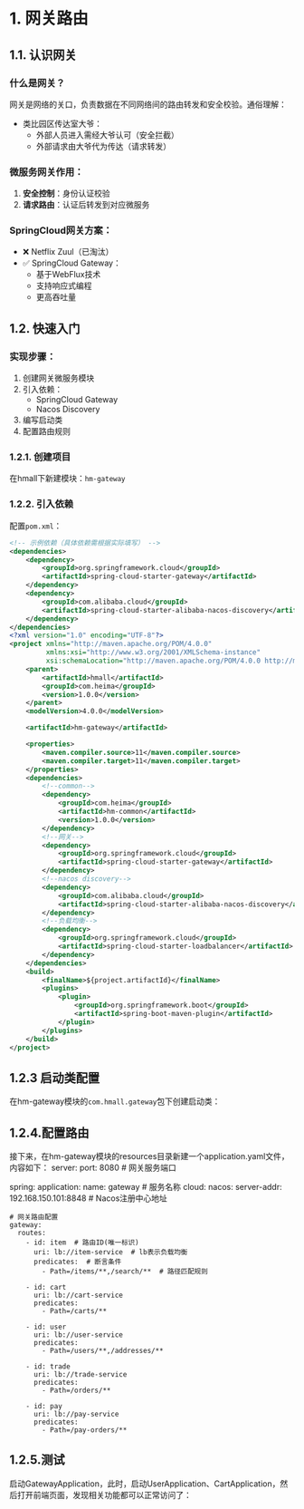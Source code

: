 # 1. 网关路由

## 1.1. 认识网关

### 什么是网关？
网关是网络的关口，负责数据在不同网络间的路由转发和安全校验。通俗理解：

- 类比园区传达室大爷：
  - 外部人员进入需经大爷认可（安全拦截）
  - 外部请求由大爷代为传达（请求转发）

### 微服务网关作用：
1. **安全控制**：身份认证校验
2. **请求路由**：认证后转发到对应微服务

### SpringCloud网关方案：
- ❌ Netflix Zuul（已淘汰）
- ✅ SpringCloud Gateway：
  - 基于WebFlux技术
  - 支持响应式编程
  - 更高吞吐量

## 1.2. 快速入门

### 实现步骤：
1. 创建网关微服务模块
2. 引入依赖：
   - SpringCloud Gateway
   - Nacos Discovery
3. 编写启动类
4. 配置路由规则

### 1.2.1. 创建项目
在hmall下新建模块：`hm-gateway`

### 1.2.2. 引入依赖
配置`pom.xml`：
```xml
<!-- 示例依赖（具体依赖需根据实际填写） -->
<dependencies>
    <dependency>
        <groupId>org.springframework.cloud</groupId>
        <artifactId>spring-cloud-starter-gateway</artifactId>
    </dependency>
    <dependency>
        <groupId>com.alibaba.cloud</groupId>
        <artifactId>spring-cloud-starter-alibaba-nacos-discovery</artifactId>
    </dependency>
</dependencies>
<?xml version="1.0" encoding="UTF-8"?>
<project xmlns="http://maven.apache.org/POM/4.0.0"
         xmlns:xsi="http://www.w3.org/2001/XMLSchema-instance"
         xsi:schemaLocation="http://maven.apache.org/POM/4.0.0 http://maven.apache.org/xsd/maven-4.0.0.xsd">
    <parent>
        <artifactId>hmall</artifactId>
        <groupId>com.heima</groupId>
        <version>1.0.0</version>
    </parent>
    <modelVersion>4.0.0</modelVersion>

    <artifactId>hm-gateway</artifactId>

    <properties>
        <maven.compiler.source>11</maven.compiler.source>
        <maven.compiler.target>11</maven.compiler.target>
    </properties>
    <dependencies>
        <!--common-->
        <dependency>
            <groupId>com.heima</groupId>
            <artifactId>hm-common</artifactId>
            <version>1.0.0</version>
        </dependency>
        <!--网关-->
        <dependency>
            <groupId>org.springframework.cloud</groupId>
            <artifactId>spring-cloud-starter-gateway</artifactId>
        </dependency>
        <!--nacos discovery-->
        <dependency>
            <groupId>com.alibaba.cloud</groupId>
            <artifactId>spring-cloud-starter-alibaba-nacos-discovery</artifactId>
        </dependency>
        <!--负载均衡-->
        <dependency>
            <groupId>org.springframework.cloud</groupId>
            <artifactId>spring-cloud-starter-loadbalancer</artifactId>
        </dependency>
    </dependencies>
    <build>
        <finalName>${project.artifactId}</finalName>
        <plugins>
            <plugin>
                <groupId>org.springframework.boot</groupId>
                <artifactId>spring-boot-maven-plugin</artifactId>
            </plugin>
        </plugins>
    </build>
</project>
```

## 1.2.3 启动类配置
在hm-gateway模块的`com.hmall.gateway`包下创建启动类：

## 1.2.4.配置路由
接下来，在hm-gateway模块的resources目录新建一个application.yaml文件，内容如下：
server:
  port: 8080  # 网关服务端口
  
spring:
  application:
    name: gateway  # 服务名称
  cloud:
    nacos:
      server-addr: 192.168.150.101:8848  # Nacos注册中心地址
    
    # 网关路由配置
    gateway:
      routes:
        - id: item  # 路由ID(唯一标识)
          uri: lb://item-service  # lb表示负载均衡
          predicates:  # 断言条件
            - Path=/items/**,/search/**  # 路径匹配规则
            
        - id: cart
          uri: lb://cart-service
          predicates:
            - Path=/carts/**
            
        - id: user
          uri: lb://user-service
          predicates:
            - Path=/users/**,/addresses/**
            
        - id: trade
          uri: lb://trade-service
          predicates:
            - Path=/orders/**
            
        - id: pay
          uri: lb://pay-service
          predicates:
            - Path=/pay-orders/**
## 1.2.5.测试
启动GatewayApplication，此时，启动UserApplication、CartApplication，然后打开前端页面，发现相关功能都可以正常访问了：
